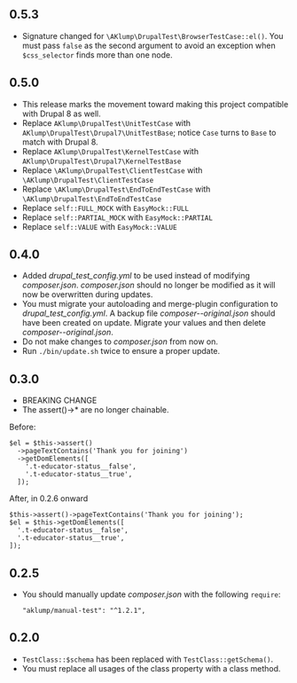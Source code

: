 ## 0.5.3

* Signature changed for `\AKlump\DrupalTest\BrowserTestCase::el()`.  You must pass `false` as the second argument to avoid an exception when `$css_selector` finds more than one node.

## 0.5.0

* This release marks the movement toward making this project compatible with Drupal 8 as well.
* Replace `AKlump\DrupalTest\UnitTestCase` with `AKlump\DrupalTest\Drupal7\UnitTestBase`; notice `Case` turns to `Base` to match with Drupal 8.
* Replace `AKlump\DrupalTest\KernelTestCase` with `AKlump\DrupalTest\Drupal7\KernelTestBase`
* Replace `\AKlump\DrupalTest\ClientTestCase` with `\AKlump\DrupalTest\ClientTestCase`
* Replace `\AKlump\DrupalTest\EndToEndTestCase` with `\AKlump\DrupalTest\EndToEndTestCase`
* Replace `self::FULL_MOCK` with `EasyMock::FULL`
* Replace `self::PARTIAL_MOCK` with `EasyMock::PARTIAL`
* Replace `self::VALUE` with `EasyMock::VALUE`

## 0.4.0

* Added _drupal_test_config.yml_ to be used instead of modifying _composer.json_.  _composer.json_ should no longer be modified as it will now be overwritten during updates.
* You must migrate your autoloading and merge-plugin configuration to _drupal_test_config.yml_.  A backup file _composer--original.json_ should have been created on update.  Migrate your values and then delete _composer--original.json_.
* Do not make changes to _composer.json_ from now on.
* Run `./bin/update.sh` twice to ensure a proper update.

## 0.3.0

* BREAKING CHANGE
* The assert()->* are no longer chainable.

Before:

    $el = $this->assert()
      ->pageTextContains('Thank you for joining')
      ->getDomElements([
        '.t-educator-status__false',
        '.t-educator-status__true',
      ]);
    
After, in 0.2.6 onward

    $this->assert()->pageTextContains('Thank you for joining');
    $el = $this->getDomElements([
      '.t-educator-status__false',
      '.t-educator-status__true',
    ]);    
  
## 0.2.5

* You should manually update _composer.json_ with the following `require`:

      "aklump/manual-test": "^1.2.1",

## 0.2.0

* `TestClass::$schema` has been replaced with `TestClass::getSchema()`.
* You must replace all usages of the class property with a class method.
